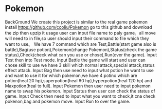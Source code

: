 # Pokemon
BackGround
We create this project is similar to the real game pokemon
install
https://github.com/ccoliu/Pokemon
go to this github and download the zip then upzip it
usage
user can input file name to paly game，all move will need to in file,so user should input their command to file which they want to use。
We have 7 command which are Test,Battle(start game also is battle),Bag(use potion),Pokemon(change Pokemon),Status(check the game status),Check(check what can you use or chose),Run(over the game).
Input Test then into Test mode.
Input Battle the game will start and user can chose skill to use we have 3 skill which normal attack,special attack,status effect attack.
Input Bag then use need to input what potion he want to use and want to use it for which pokemon,we have 4 potino which are potion(heal 20 hp),superpotion(heal 60 hp),hyperpotion(heal 120 hp) and Maxpotion(heal to full).
Input Pokemon then user need to input pokemon name to swap his pokemon.
Input Status then user can check the status of game.
Input Check then need to input what you want to check,it cna check pokenon,bag and pokemon move.
Input Run to over the game.
